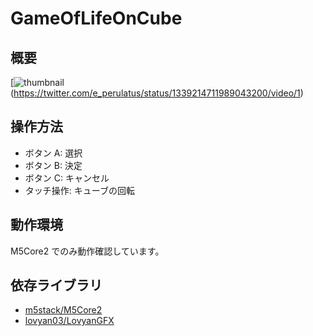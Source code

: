 # GameOfLifeOnCube

## 概要

[![thumbnail](https://pbs.twimg.com/ext_tw_video_thumb/1339214657886670848/pu/img/_nJ1LpRMRww1XDP5.jpg)(https://twitter.com/e_perulatus/status/1339214711989043200/video/1)

## 操作方法

* ボタン A: 選択
* ボタン B: 決定
* ボタン C: キャンセル
* タッチ操作: キューブの回転

## 動作環境

M5Core2 でのみ動作確認しています。

## 依存ライブラリ

* [m5stack/M5Core2](https://github.com/m5stack/M5Core2)
* [lovyan03/LovyanGFX](https://github.com/lovyan03/LovyanGFX)
